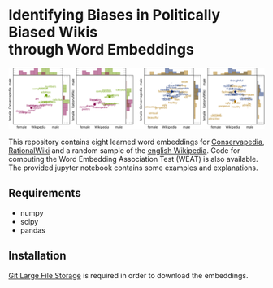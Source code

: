 # Identifying Biases in Politically Biased Wikis<br/>through Word Embeddings

<img src="./results.svg">

This repository contains eight learned word embeddings for [Conservapedia](https://www.conservapedia.com/Main_Page), [RationalWiki](https://rationalwiki.org/wiki/Main_Page) and a random sample of the [english Wikipedia](https://en.wikipedia.org/wiki/Main_Page).
Code for computing the Word Embedding Association Test (WEAT) is also available. The provided jupyter notebook contains some examples and explanations.


## Requirements
* numpy
* scipy
* pandas

## Installation
[Git Large File Storage](https://git-lfs.github.com/) is required in order to download the embeddings.
